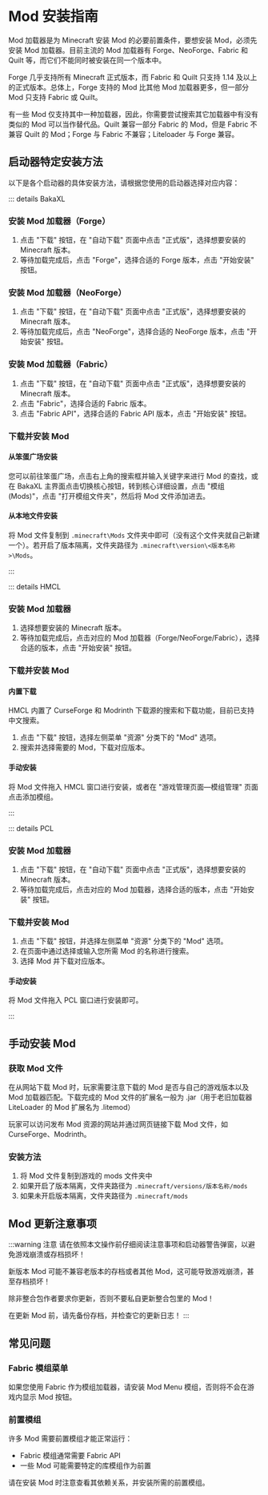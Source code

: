 # Mod 安装指南

Mod 加载器是为 Minecraft 安装 Mod 的必要前置条件，要想安装 Mod，必须先安装 Mod 加载器。目前主流的 Mod 加载器有 Forge、NeoForge、Fabric 和 Quilt 等，而它们不能同时被安装在同一个版本中。

Forge 几乎支持所有 Minecraft 正式版本，而 Fabric 和 Quilt 只支持 1.14 及以上的正式版本。总体上，Forge 支持的 Mod 比其他 Mod 加载器更多，但一部分 Mod 只支持 Fabric 或 Quilt。

有一些 Mod 仅支持其中一种加载器，因此，你需要尝试搜索其它加载器中有没有类似的 Mod 可以当作替代品。Quilt 兼容一部分 Fabric 的 Mod，但是 Fabric 不兼容 Quilt 的 Mod；Forge 与 Fabric 不兼容；Liteloader 与 Forge 兼容。

## 启动器特定安装方法

以下是各个启动器的具体安装方法，请根据您使用的启动器选择对应内容：

::: details BakaXL

### 安装 Mod 加载器（Forge）

1. 点击 "下载" 按钮，在 "自动下载" 页面中点击 "正式版"，选择想要安装的 Minecraft 版本。
2. 等待加载完成后，点击 "Forge"，选择合适的 Forge 版本，点击 "开始安装" 按钮。

### 安装 Mod 加载器（NeoForge）

1. 点击 "下载" 按钮，在 "自动下载" 页面中点击 "正式版"，选择想要安装的 Minecraft 版本。
2. 等待加载完成后，点击 "NeoForge"，选择合适的 NeoForge 版本，点击 "开始安装" 按钮。

### 安装 Mod 加载器（Fabric）

1. 点击 "下载" 按钮，在 "自动下载" 页面中点击 "正式版"，选择想要安装的 Minecraft 版本。
2. 点击 "Fabric"，选择合适的 Fabric 版本。
3. 点击 "Fabric API"，选择合适的 Fabric API 版本，点击 "开始安装" 按钮。

### 下载并安装 Mod

#### 从笨蛋广场安装

您可以前往笨蛋广场，点击右上角的搜索框并输入关键字来进行 Mod 的查找，或在 BakaXL 主界面点击切换核心按钮，转到核心详细设置，点击 "模组 (Mods)"，点击 "打开模组文件夹"，然后将 Mod 文件添加进去。

#### 从本地文件安装

将 Mod 文件复制到 `.minecraft\Mods` 文件夹中即可（没有这个文件夹就自己新建一个）。若开启了版本隔离，文件夹路径为 `.minecraft\version\<版本名称>\Mods`。

:::

::: details HMCL

### 安装 Mod 加载器

1. 选择想要安装的 Minecraft 版本。
2. 等待加载完成后，点击对应的 Mod 加载器（Forge/NeoForge/Fabric），选择合适的版本，点击 "开始安装" 按钮。

### 下载并安装 Mod

#### 内置下载

HMCL 内置了 CurseForge 和 Modrinth 下载源的搜索和下载功能，目前已支持中文搜索。

1. 点击 "下载" 按钮，选择左侧菜单 "资源" 分类下的 "Mod" 选项。
2. 搜索并选择需要的 Mod，下载对应版本。

#### 手动安装

将 Mod 文件拖入 HMCL 窗口进行安装，或者在 "游戏管理页面—模组管理" 页面点击添加模组。

:::

::: details PCL

### 安装 Mod 加载器

1. 点击 "下载" 按钮，在 "自动下载" 页面中点击 "正式版"，选择想要安装的 Minecraft 版本。
2. 等待加载完成后，点击对应的 Mod 加载器，选择合适的版本，点击 "开始安装" 按钮。

### 下载并安装 Mod

1. 点击 "下载" 按钮，并选择左侧菜单 "资源" 分类下的 "Mod" 选项。
2. 在页面中通过选择或输入您所需 Mod 的名称进行搜索。
3. 选择 Mod 并下载对应版本。

#### 手动安装

将 Mod 文件拖入 PCL 窗口进行安装即可。

:::

## 手动安装 Mod

### 获取 Mod 文件

在从网站下载 Mod 时，玩家需要注意下载的 Mod 是否与自己的游戏版本以及 Mod 加载器匹配。下载完成的 Mod 文件的扩展名一般为 .jar（用于老旧加载器 LiteLoader 的 Mod 扩展名为 .litemod）

玩家可以访问发布 Mod 资源的网站并通过网页链接下载 Mod 文件，如 CurseForge、Modrinth。

### 安装方法

1. 将 Mod 文件复制到游戏的 mods 文件夹中
2. 如果开启了版本隔离，文件夹路径为 `.minecraft/versions/版本名称/mods`
3. 如果未开启版本隔离，文件夹路径为 `.minecraft/mods`

## Mod 更新注意事项

:::warning 注意
请在依照本文操作前仔细阅读注意事项和启动器警告弹窗，以避免游戏崩溃或存档损坏！

新版本 Mod 可能不兼容老版本的存档或者其他 Mod，这可能导致游戏崩溃，甚至存档损坏！

除非整合包作者要求你更新，否则不要私自更新整合包里的 Mod！

在更新 Mod 前，请先备份存档，并检查它的更新日志！
:::

## 常见问题

### Fabric 模组菜单

如果您使用 Fabric 作为模组加载器，请安装 Mod Menu 模组，否则将不会在游戏内显示 Mod 按钮。

### 前置模组

许多 Mod 需要前置模组才能正常运行：

- Fabric 模组通常需要 Fabric API
- 一些 Mod 可能需要特定的库模组作为前置

请在安装 Mod 时注意查看其依赖关系，并安装所需的前置模组。